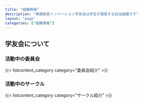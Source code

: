 ```yaml
---
title: "組織情報"
description: "情報経営イノベーション学友会は学生が運営する自治組織です"
layout: "page"
categories: ["組織情報"]
---
```


## 学友会について

### 活動中の委員会

{{< listcontent_category category="委員会紹介" >}}

### 活動中のサークル

{{< listcontent_category category="サークル紹介" >}}
